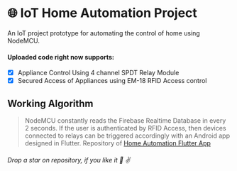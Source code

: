 #  :globe_with_meridians: IoT Home Automation Project

An IoT project prototype for automating the control of home using NodeMCU.

#### Uploaded code right now supports: 
  -[x] Appliance Control Using 4 channel SPDT Relay Module
  -[x] Secured Access of Appliances using EM-18 RFID Access control

## Working Algorithm
>NodeMCU constantly reads the Firebase Realtime Database in every 2 seconds.
>If the user is authenticated by RFID Access, then devices connected to relays can be triggered accordingly with an Android app designed in Flutter.
>Repository of [Home Automation Flutter App](https://github.com/cyber-venom003/home_automation_flutter)

###### Drop a star on repository, if you like it :pray: :v:
